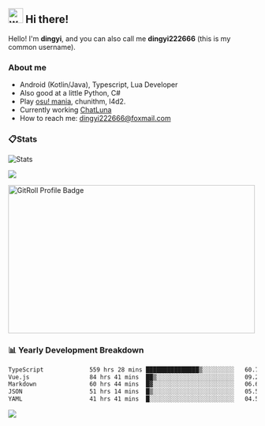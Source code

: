 ## <img alt="wave" src="https://raw.githubusercontent.com/MartinHeinz/MartinHeinz/master/wave.gif" width="30px"> Hi there!

Hello! I'm **dingyi**, and you can also call me **dingyi222666** (this is my common username).

### About me

- Android (Kotlin/Java), Typescript, Lua Developer
- Also good at a little Python, C#
- Play [osu! mania](https://osu.ppy.sh/users/29808669), chunithm, l4d2.
- Currently working [ChatLuna](https://github.com/ChatLunaLab)
- How to reach me: [dingyi222666@foxmail.com](mailto:dingyi222666@foxmail.com)

### 📋Stats

![Stats](https://github-readme-stats.vercel.app/api?username=dingyi222666&show_icons=true&icon_color=47A69E&title_color=47A69E&count_private=true)    

![](https://api.githubtrends.io/user/svg/dingyi222666/langs?time_range=one_year&include_private=True&loc_metric=changed&theme=classic)

<a href="https://gitroll.io/profile/uILsSgRUcbEP5MZt3W3atcIvOKBy1" target="_blank"><img  width='500px' height='300px' src="https://gitroll.io/api/badges/profiles/v1/uILsSgRUcbEP5MZt3W3atcIvOKBy1?theme=kawaiiCat" alt="GitRoll Profile Badge"/></a>

### 📊 Yearly Development Breakdown

<!--START_SECTION:waka-->

```txt
TypeScript             559 hrs 28 mins ███████████████▒░░░░░░░░░   60.78 %
Vue.js                 84 hrs 41 mins  ██▒░░░░░░░░░░░░░░░░░░░░░░   09.20 %
Markdown               60 hrs 44 mins  █▓░░░░░░░░░░░░░░░░░░░░░░░   06.60 %
JSON                   51 hrs 14 mins  █▒░░░░░░░░░░░░░░░░░░░░░░░   05.57 %
YAML                   41 hrs 41 mins  █░░░░░░░░░░░░░░░░░░░░░░░░   04.53 %
```

<!--END_SECTION:waka-->

![](https://komarev.com/ghpvc/?username=dingyi222666)

